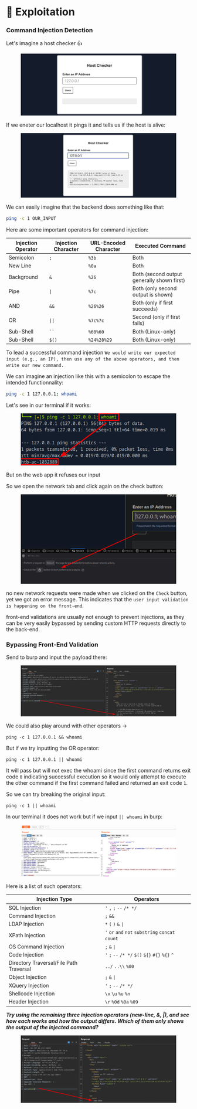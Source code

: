 # 🥚 Exploitation

### Command Injection Detection

Let's imagine a host checker :thumbsup:

<figure><img src="../../../.gitbook/assets/image (8) (1).png" alt=""><figcaption></figcaption></figure>

If we eneter our localhost it pings it and tells us if the host is alive:

<figure><img src="../../../.gitbook/assets/image (9) (1).png" alt=""><figcaption></figcaption></figure>

We can easily imagine that the backend does something like that:

```bash
ping -c 1 OUR_INPUT
```

Here are some important operators for command injection:

| **Injection Operator** | **Injection Character** | **URL-Encoded Character** | **Executed Command**                       |
| ---------------------- | ----------------------- | ------------------------- | ------------------------------------------ |
| Semicolon              | `;`                     | `%3b`                     | Both                                       |
| New Line               |                         | `%0a`                     | Both                                       |
| Background             | `&`                     | `%26`                     | Both (second output generally shown first) |
| Pipe                   | `\|`                    | `%7c`                     | Both (only second output is shown)         |
| AND                    | `&&`                    | `%26%26`                  | Both (only if first succeeds)              |
| OR                     | `\|\|`                  | `%7c%7c`                  | Second (only if first fails)               |
| Sub-Shell              | ` `` `                  | `%60%60`                  | Both (Linux-only)                          |
| Sub-Shell              | `$()`                   | `%24%28%29`               | Both (Linux-only)                          |

To lead a successful command injection `We would write our expected input (e.g., an IP), then use any of the above operators, and then write our new command.`

We can imagine an injection like this with a semicolon to escape the intended functionnality:

```bash
ping -c 1 127.0.0.1; whoami
```

Let's see in our terminal if it works:

<figure><img src="../../../.gitbook/assets/image (10) (1).png" alt=""><figcaption></figcaption></figure>

But on the web app it refuses our input

So we open the network tab and click again on the check button:

<figure><img src="../../../.gitbook/assets/image (11) (1).png" alt=""><figcaption></figcaption></figure>

no new network requests were made when we clicked on the `Check` button, yet we got an error message. This indicates that the `user input validation is happening on the front-end`.

front-end validations are usually not enough to prevent injections, as they can be very easily bypassed by sending custom HTTP requests directly to the back-end.

### Bypassing Front-End Validation

Send to burp and input the payload there:

<figure><img src="../../../.gitbook/assets/image (12).png" alt=""><figcaption></figcaption></figure>

We could also play around with other operators ->

```
ping -c 1 127.0.0.1 && whoami
```

But if we try inputting the OR operator:

```shell-session
ping -c 1 127.0.0.1 || whoami
```

It will pass but will not exec the whoami since  the first command returns exit code `0` indicating successful execution so it would only attempt to execute the other command if the first command failed and returned an exit code `1`.

So we can try breaking the original input:

```shell-session
ping -c 1 || whoami
```

In our terminal it does not work but if we input `|| whoami` in burp:

<figure><img src="../../../.gitbook/assets/image (13).png" alt=""><figcaption></figcaption></figure>

Here is a list of such operators:

| **Injection Type**                      | **Operators**                                     |
| --------------------------------------- | ------------------------------------------------- |
| SQL Injection                           | `'` `,` `;` `--` `/* */`                          |
| Command Injection                       | `;` `&&`                                          |
| LDAP Injection                          | `*` `(` `)` `&` `\|`                              |
| XPath Injection                         | `'` `or` `and` `not` `substring` `concat` `count` |
| OS Command Injection                    | `;` `&` `\|`                                      |
| Code Injection                          | `'` `;` `--` `/* */` `$()` `${}` `#{}` `%{}` `^`  |
| Directory Traversal/File Path Traversal | `../` `..\\` `%00`                                |
| Object Injection                        | `;` `&` `\|`                                      |
| XQuery Injection                        | `'` `;` `--` `/* */`                              |
| Shellcode Injection                     | `\x` `\u` `%u` `%n`                               |
| Header Injection                        |  `\r`  `%0d` `%0a` `%09`                          |

_**Try using the remaining three injection operators (new-line, &, |), and see how each works and how the output differs. Which of them only shows the output of the injected command?**_

<figure><img src="../../../.gitbook/assets/image (14).png" alt=""><figcaption></figcaption></figure>
